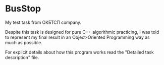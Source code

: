 # BusStop
My test task from ОКБТСП company.

Despite this task is designed for pure C++ algorithmic practicing, I was told to represent my final result in an Object-Oriented Programming way as much as possible.

For explicit details about how this program works read the "Detailed task description" file.
